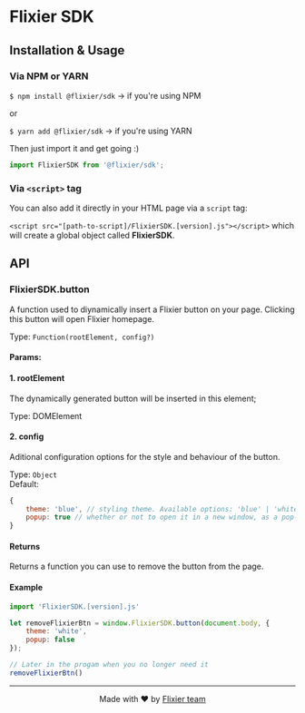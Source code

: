 # Flixier SDK

## Installation & Usage

### Via NPM or YARN

`$ npm install @flixier/sdk` -> if you're using NPM

or

`$ yarn add @flixier/sdk` -> if you're using YARN

Then just import it and get going :)

```javascript
import FlixierSDK from '@flixier/sdk';
```

### Via `<script>` tag

You can also add it directly in your HTML page via a `script` tag:

`<script src="[path-to-script]/FlixierSDK.[version].js"></script>` which will create a global object called **FlixierSDK**.

## API


### FlixierSDK.button

A function used to diynamically insert a Flixier button on your page. Clicking this button will open Flixier homepage.


Type: `Function(rootElement, config?)` <br>

#### Params:

#### 1. rootElement

The dynamically generated button will be inserted in this element;

Type: DOMElement

#### 2. config

Aditional configuration options for the style and behaviour of the button.

Type: `Object`<br>
Default: 

```js
{
    theme: 'blue', // styling theme. Available options: 'blue' | 'white'
    popup: true // whether or not to open it in a new window, as a pop-up
}
```

#### Returns

Returns a function you can use to remove the button from the page.


#### Example

```js
import 'FlixierSDK.[version].js'

let removeFlixierBtn = window.FlixierSDK.button(document.body, {
    theme: 'white',
    popup: false
});

// Later in the progam when you no longer need it
removeFlixierBtn()

```

<hr>

<p align="center"> Made with ❤ by <a href="https://flixier.com"> Flixier team </a></p>
